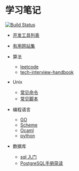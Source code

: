 # 学习笔记

[![Build Status](https://travis-ci.org/Chyroc/notes.svg?branch=master)](https://travis-ci.org/Chyroc/notes)

- [开发工具列表](./Dev-Tools-Checklist.md)
- [有用网站集](./awesome-website.md)

- 算法

  - [leetcode](./Algorithms/leetcode/directory.md)
  - [tech-interview-handbook](./Algorithms/tech-interview-handbook/README.md)

- Unix

  - [常见命令](./Unix/command/directory.md)
  - [常见脚本](./Unix/bash/directory.md)

- 编程语言

  - [GO](./Language/GO)
  - [Scheme](./Language/Scheme)
  - [Ocaml](./Language/Ocaml)
  - [python](./Language/python)

- 数据库

  - [sql 入门](./Database/w3schools_sql_tutorial.md)
  - [PostgreSQL手册简读](./Database/PostgreSQL-10-Manuals/directory.md)

